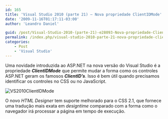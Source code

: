 ```yaml
---
id: 165
title: 'Visual Studio 2010 (parte 21) – Nova propriedade ClientIDMode'
date: '2009-11-16T01:17:11-03:00'
author: 'Leandro Daniel'

guid: /post/Visual-Studio-2010-(parte-21)-e28093-Nova-propriedade-ClientIDMode-no-ASPNET.aspx
permalink: /index.php/visual-studio-2010-parte-21-nova-propriedade-clientidmode/
categories:
    - Post
    - 'Visual Studio'
---
```


Uma novidade introduzida ao ASP.NET na nova versão do Visual Studio é a propriedade ***ClientIDMode*** que permite mudar a forma como os controles ASP.NET geram os famosos ***ClientID’s***. Isso é bem útil quando precisamos identificar os controles no CSS ou no JavaScript.

![VS2010ClientIDMode](http://leandrodaniel.com/pics/WindowsLiveWriter/VisualStudio2010parte21Novaproprieda.NET/1C2022DF/VS2010ClientIDMode.gif "VS2010ClientIDMode")

O novo *HTML Designer* tem suporte melhorado para o CSS 2.1, que fornece uma tradução mais exata em *designtime* comparado com a forma como o navegador irá processar a página em tempo de execução.